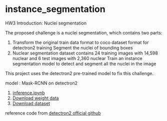 # instance_segmentation

HW3 Introduction: Nuclei segmentation

The proposed challenge is a nuclei segmentation, which contains two parts:

1. Transform the original train data format to coco dataset format for detectron2 training Segment the nuclei of bounding boxes
2. Nuclear segmentation dataset contains 24 training images with 14,598 nuclear and 6 test images with 2,360 nuclear Train an instance segmentation model to detect and segment all the nuclei in the image

This project uses the detectron2 pre-trained model to fix this challenge.

model : Mask-RCNN on detectron2

1. [inference.ipynb](https://drive.google.com/file/d/1xXLVqnBvuqr3Qdib3MuDLGYjeivvtwZK/view?usp=sharing)  
2. [Download weight data](https://drive.google.com/file/d/1--TCck58yvNZc2zTGyeTCn8z7OQMcPtl/view?usp=sharing)
3. [Download dataset](https://drive.google.com/file/d/1f3y6Wbessm-qC3WvaretMf46UL8MLPfU/view?usp=sharing)

reference code from [detectron2 official github](https://github.com/facebookresearch/detectron2)
